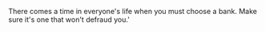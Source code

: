 There comes a time in everyone's life when you must choose a bank. Make sure it's one
that won't defraud you.'
